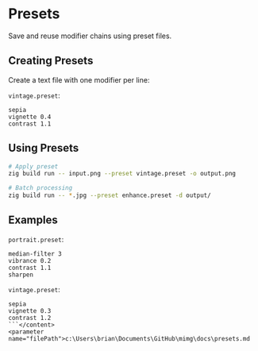 # Presets

Save and reuse modifier chains using preset files.

## Creating Presets

Create a text file with one modifier per line:

`vintage.preset`:
```
sepia
vignette 0.4
contrast 1.1
```

## Using Presets

```bash
# Apply preset
zig build run -- input.png --preset vintage.preset -o output.png

# Batch processing
zig build run -- *.jpg --preset enhance.preset -d output/
```

## Examples

`portrait.preset`:
```
median-filter 3
vibrance 0.2
contrast 1.1
sharpen
```

`vintage.preset`:
```
sepia
vignette 0.3
contrast 1.2
```</content>
<parameter name="filePath">c:\Users\brian\Documents\GitHub\mimg\docs\presets.md